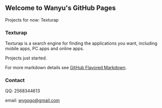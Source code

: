 ## Welcome to Wanyu's GitHub Pages

Projects for now: Texturap

### Texturap

Texturap is a search engine for finding the applications you want, including mobile apps, PC apps and online apps.

Projects just started.

For more markdown details see [GitHub Flavored Markdown](https://guides.github.com/features/mastering-markdown/).

### Contact

QQ: 2568344613

email: wygogo@gmail.com
